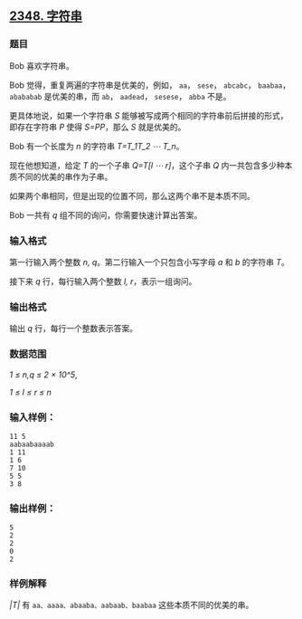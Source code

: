 ## [2348. 字符串](https://www.acwing.com/problem/content/2350/)

### 题目

Bob 喜欢字符串。

Bob 觉得，重复两遍的字符串是优美的，例如， `aa`， `sese`， `abcabc`， `baabaa`， `abababab` 是优美的串，而 `ab`， `aadead`， `sesese`， `abba` 不是。

更具体地说，如果一个字符串 *S* 能够被写成两个相同的字符串前后拼接的形式，即存在字符串 *P* 使得 *S=PP*，那么 *S* 就是优美的。

Bob 有一个长度为 *n* 的字符串 *T=T_1T_2 ⋯ T_n*。

现在他想知道，给定 *T* 的一个子串 *Q=T[l ⋯ r]*，这个子串 *Q* 内一共包含多少种本质不同的优美的串作为子串。

如果两个串相同，但是出现的位置不同，那么这两个串不是本质不同。

Bob 一共有 *q* 组不同的询问，你需要快速计算出答案。

### 输入格式

第一行输入两个整数 *n, q*。第二行输入一个只包含小写字母 *a* 和 *b* 的字符串 *T*。

接下来 *q* 行，每行输入两个整数 *l, r*，表示一组询问。

### 输出格式

输出 *q* 行，每行一个整数表示答案。

### 数据范围

*1 ≤ n,q ≤ 2 × 10^5*,

*1 ≤ l ≤ r ≤ n*

### 输入样例：

```
11 5
aabaabaaaab
1 11
1 6
7 10
5 5
3 8
```

### 输出样例：

```
5
2
2
0
2
```

### 样例解释

*|T|* 有 `aa、aaaa、abaaba、aabaab、baabaa` 这些本质不同的优美的串。
